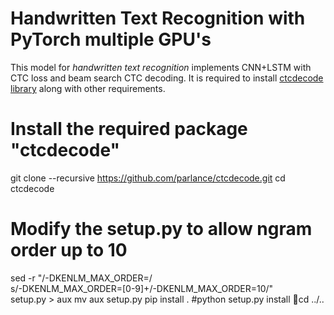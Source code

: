 # Handwritten Text Recognition with PyTorch multiple GPU's

This model for *handwritten text recognition* implements CNN+LSTM with CTC loss and beam search CTC decoding. It is required to install [ctcdecode library](https://github.com/parlance/ctcdecode) along with other requirements. 

# Install the required package "ctcdecode"
git clone --recursive https://github.com/parlance/ctcdecode.git
cd ctcdecode

# Modify the setup.py to allow ngram order up to 10
sed -r "/-DKENLM_MAX_ORDER=/\
s/-DKENLM_MAX_ORDER=[0-9]+/-DKENLM_MAX_ORDER=10/" \
setup.py > aux
mv aux setup.py
pip install . #python setup.py install

cd ../..
